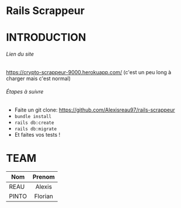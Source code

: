 # Rails Scrappeur

# INTRODUCTION

###### Lien du site

https://crypto-scrappeur-9000.herokuapp.com/
(c'est un peu long à charger mais c'est normal)

###### Étapes à suivre

* Faite un git clone: https://github.com/Alexisreau97/rails-scrappeur
* `bundle install`
* `rails db:create`
* `rails db:migrate`
* Et faites vos tests !

# TEAM

| Nom      | Prenom        |
| -------- |:-------------:|
| REAU     | Alexis        |
| PINTO    | Florian       |
